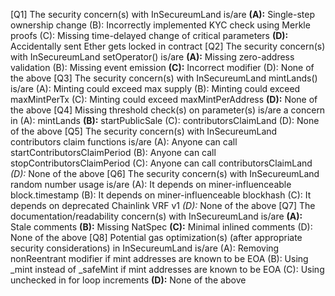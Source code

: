 [Q1] The security concern(s) with InSecureumLand is/are
**(A):** Single-step ownership change
(B): Incorrectly implemented KYC check using Merkle proofs
(C): Missing time-delayed change of critical parameters
**(D):** Accidentally sent Ether gets locked in contract
[Q2] The security concern(s) with InSecureumLand setOperator() is/are
**(A):** Missing zero-address validation
(B): Missing event emission
**(C):** Incorrect modifier
(D): None of the above
[Q3] The security concern(s) with InSecureumLand mintLands() is/are
(A): Minting could exceed max supply
(B): Minting could exceed maxMintPerTx
(C): Minting could exceed maxMintPerAddress
**(D):** None of the above
[Q4] Missing threshold check(s) on parameter(s) is/are a concern in
(A): mintLands
**(B):** startPublicSale
(C): contributorsClaimLand
(D): None of the above
[Q5] The security concern(s) with InSecureumLand contributors claim functions is/are
(A): Anyone can call startContributorsClaimPeriod
(B): Anyone can call stopContributorsClaimPeriod
(C): Anyone can call contributorsClaimLand
*(D):* None of the above
[Q6] The security concern(s) with InSecureumLand random number usage is/are
(A): It depends on miner-influenceable block.timestamp
(B): It depends on miner-influenceable blockhash
(C): It depends on deprecated Chainlink VRF v1
*(D):* None of the above
[Q7] The documentation/readability concern(s) with InSecureumLand is/are
**(A):** Stale comments
**(B):** Missing NatSpec
**(C):** Minimal inlined comments
(D): None of the above
[Q8] Potential gas optimization(s) (after appropriate security considerations) in InSecureumLand is/are
(A): Removing nonReentrant modifier if mint addresses are known to be EOA
(B): Using _mint instead of _safeMint if mint addresses are known to be EOA
(C): Using unchecked in for loop increments
**(D):** None of the above
